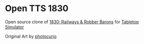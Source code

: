 Open TTS 1830
=============

Open source clone of [1830: Railways &amp; Robber Barons](https://www.boardgamegeek.com/boardgame/421/1830-railways-robber-barons) for [Tabletop Simulator](http://berserk-games.com/tabletop-simulator/)

Original Art by [photocurio](https://www.boardgamegeek.com/user/photocurio)
